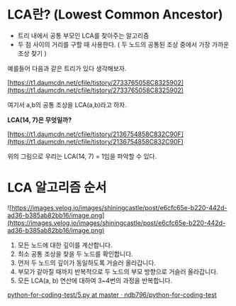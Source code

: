 # **LCA란? (Lowest Common Ancestor)**

- 트리 내에서 공통 부모인 LCA를 찾아주는 알고리즘
- 두 점 사이의 거리를 구할 때 사용한다. ( 두 노드의 공통된 조상 중에서 가장 가까운 조상 찾기 )

예를들어 다음과 같은 트리가 있다 생각해보자.

[https://t1.daumcdn.net/cfile/tistory/2733765058C8325902](https://t1.daumcdn.net/cfile/tistory/2733765058C8325902)

여기서 a,b의 공통 조상을 LCA(a,b)라고 하자.

**LCA(14, 7)은 무엇일까?**

[https://t1.daumcdn.net/cfile/tistory/2136754858C832C90F](https://t1.daumcdn.net/cfile/tistory/2136754858C832C90F)

위의 그림으로 우리는 LCA(14, 7) = 1임을 파악할 수 있다.

# LCA 알고리즘 순서

![https://images.velog.io/images/shiningcastle/post/e6cfc65e-b220-442d-ad36-b385ab82bb16/image.png](https://images.velog.io/images/shiningcastle/post/e6cfc65e-b220-442d-ad36-b385ab82bb16/image.png)

1. 모든 노드에 대한 깊이를 계산합니다.
2. 최소 공통 조상을 찾을 두 노드를 확인합니다.
3. 먼저 두 노드의 깊이가 동일하도록 거슬러 올라갑니다.
4. 부모가 같아질 때까지 반복적으로 두 노드의 부모 방향으로 거슬러 올라갑니다.
5. 모든 LCA(a, b) 연산에 대하여 3~4번의 과정을 반복합니다.

[python-for-coding-test/5.py at master · ndb796/python-for-coding-test](https://github.com/ndb796/python-for-coding-test/blob/master/21/5.py)